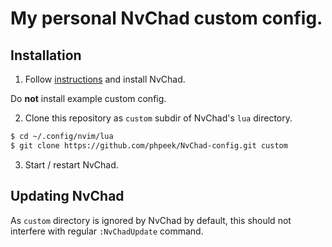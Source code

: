 # My personal NvChad custom config.

## Installation

1. Follow [instructions](https://nvchad.com/docs/quickstart/install) and install NvChad. 

Do **not** install example custom config. 

2. Clone this repository as `custom` subdir of NvChad's `lua` directory.

```sh
$ cd ~/.config/nvim/lua
$ git clone https://github.com/phpeek/NvChad-config.git custom
```

3. Start / restart NvChad.

## Updating NvChad

As `custom` directory is ignored by NvChad by default, this should not interfere
with regular `:NvChadUpdate` command.
